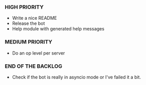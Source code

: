 ### HIGH PRIORITY
* Write a nice README
* Release the bot
* Help module with generated help messages

### MEDIUM PRIORITY
* Do an op level per server

### END OF THE BACKLOG
* Check if the bot is really in asyncio mode or I've failed it a bit.
